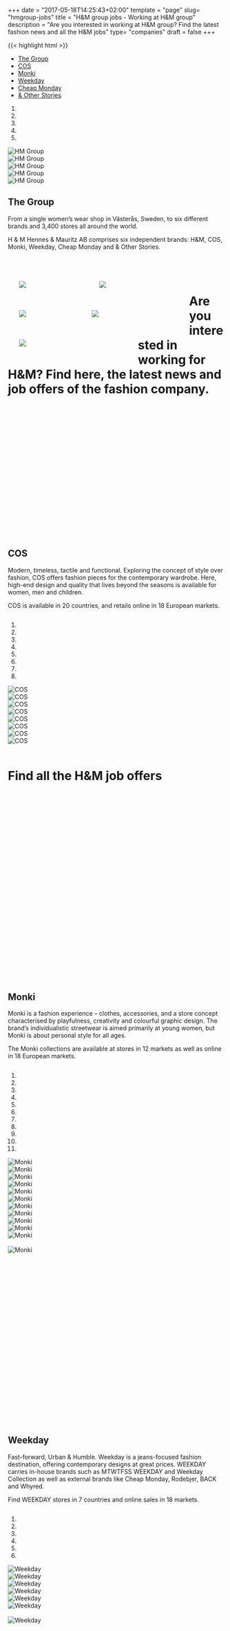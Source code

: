 +++
date = "2017-05-18T14:25:43+02:00"
template = "page" 
slug= "hmgroup-jobs"
title = "H&M group jobs - Working at H&M group"
description = "Are you interested in working at H&M group? Find the latest fashion news and all the H&M jobs"
type= "companies"
draft = false
+++

{{< highlight html >}}
<!-- Nav tabs -->
<ul class="nav nav-tabs">
	<li class="active">
		<a data-toggle="tab" href="#group">The Group</a></li>
	<li>
		<a data-toggle="tab" href="#cos">COS</a></li>
	<li>
		<a data-toggle="tab" href="#monki">Monki</a></li>
	<li>
		<a data-toggle="tab" href="#weekday">Weekday</a></li>
	<li>
		<a data-toggle="tab" href="#cheapmonday">Cheap Monday</a></li>
	<li>
		<a data-toggle="tab" href="#otherstories">&amp; Other Stories</a></li>
</ul>
<!-- Tab panes --><div class="tab-content">
	<div class="tab-pane fade in active" id="group" style="min-height: 1000px; max-width: 100%;">
		<div class="carousel slide" data-interval="6000" data-ride="carousel" id="carousel-hmg" style="margin-bottom: 20px;">
<!-- Indicators -->			<ol class="carousel-indicators">
				<li class="active" data-slide-to="0" data-target="#carousel-hmg">
					&nbsp;</li>
				<li data-slide-to="1" data-target="#carousel-hmg">
					&nbsp;</li>
				<li data-slide-to="2" data-target="#carousel-hmg">
					&nbsp;</li>
				<li data-slide-to="3" data-target="#carousel-hmg">
					&nbsp;</li>
				<li data-slide-to="4" data-target="#carousel-hmg">
					&nbsp;</li>
			</ol>
<!-- Wrapper for slides -->			<div class="carousel-inner">
				<div class="item active">
					<img alt="HM Group" class="img-responsive" src="https://fashionunited.uk/images/landing-pages/hmgroup/hmgroup-1.jpg" /></div>
				<div class="item">
					<img alt="HM Group" class="img-responsive" src="https://fashionunited.uk/images/landing-pages/hmgroup/hmgroup-2.jpg" /></div>
				<div class="item">
					<img alt="HM Group" class="img-responsive" src="https://fashionunited.uk/images/landing-pages/hmgroup/hmgroup-3.jpg" /></div>
				<div class="item">
					<img alt="HM Group" class="img-responsive" src="https://fashionunited.uk/images/landing-pages/hmgroup/hmgroup-4.jpg" /></div>
				<div class="item">
					<img alt="HM Group" class="img-responsive" src="https://fashionunited.uk/images/landing-pages/hmgroup/hmgroup-5.jpg" /></div>
			</div>
		</div>
		<h2>
			The Group</h2>
		<p>
			From a single women’s wear shop in Västerås, Sweden, to six different brands and 3,400 stores all around the world.</p>
		<p>
			H &amp; M Hennes &amp; Mauritz AB comprises six independent brands: H&amp;M, COS, Monki, Weekday, Cheap Monday and &amp; Other Stories.</p>
		<p>
			&nbsp;</p>
		<div style="float: left; width: 134px; margin: 26px;">
			<a data-toggle="tab" href="#cos"><img class="img-responsive" src="https://fashionunited.uk/images/landing-pages/hmgroup/logo_cos.jpg" /></a></div>
		<div style="float: left; width: 172px; margin: 26px;">
			<a data-toggle="tab" href="#weekday"><img class="img-responsive" src="https://fashionunited.uk/images/landing-pages/hmgroup/logo_weekday.jpg" /></a></div>
		<div style="float: left; width: 117px; margin: 26px;">
			<a data-toggle="tab" href="#cheapmonday"><img class="img-responsive" src="https://fashionunited.uk/images/landing-pages/hmgroup/logo_cheapmonday.jpg" /></a></div>
		<div style="float: left; width: 200px; margin: 26px;">
			<a data-toggle="tab" href="#monki"><img class="img-responsive" src="https://fashionunited.uk/images/landing-pages/hmgroup/logo_monki.jpg" /></a></div>
		<div style="float: left; width: 250px; margin: 26px;">
			<a data-toggle="tab" href="#otherstories"> <img class="img-responsive" src="https://fashionunited.uk/images/landing-pages/hmgroup/logo_otherstories.jpg" /></a></div>
		<p>
			&nbsp;</p>
		<h1>
			Are you interested in working for H&amp;M? Find here, the latest news and job offers of the fashion company.</h1>
	</div>
	<div class="tab-pane" id="cos" style="min-height: 1000px; max-width: 100%;">
		<h2>
			COS</h2>
		<p>
			Modern, timeless, tactile and functional. Exploring the concept of style over fashion, COS offers fashion pieces for the contemporary wardrobe. Here, high-end design and quality that lives beyond the seasons is available for women, men and children.</p>
		<p>
			COS is available in 20 countries, and retails online in 18 European markets.</p>
		<div style="float: left; width: 500px;  max-width: 100%;">
			<div class="carousel slide" data-interval="6000" data-ride="carousel" id="carousel-cos">
<!-- Indicators -->				<ol class="carousel-indicators">
					<li class="active" data-slide-to="0" data-target="#carousel-cos">
						&nbsp;</li>
					<li data-slide-to="1" data-target="#carousel-cos">
						&nbsp;</li>
					<li data-slide-to="2" data-target="#carousel-cos">
						&nbsp;</li>
					<li data-slide-to="3" data-target="#carousel-cos">
						&nbsp;</li>
					<li data-slide-to="4" data-target="#carousel-cos">
						&nbsp;</li>
					<li data-slide-to="5" data-target="#carousel-cos">
						&nbsp;</li>
					<li data-slide-to="6" data-target="#carousel-cos">
						&nbsp;</li>
					<li data-slide-to="7" data-target="#carousel-cos">
						&nbsp;</li>
				</ol>
<!-- Wrapper for slides -->				<div class="carousel-inner">
					<div class="item active">
						<img alt="COS" class="img-responsive" src="https://fashionunited.uk/images/landing-pages/hmgroup/cos-01.jpg" /></div>
					<div class="item">
						<img alt="COS" class="img-responsive" src="https://fashionunited.uk/images/landing-pages/hmgroup/cos-02.jpg" /></div>
					<div class="item">
						<img alt="COS" class="img-responsive" src="https://fashionunited.uk/images/landing-pages/hmgroup/cos-03.jpg" /></div>
					<div class="item">
						<img alt="COS" class="img-responsive" src="https://fashionunited.uk/images/landing-pages/hmgroup/cos-04.jpg" /></div>
					<div class="item">
						<img alt="COS" class="img-responsive" src="https://fashionunited.uk/images/landing-pages/hmgroup/cos-05.jpg" /></div>
					<div class="item">
						<img alt="COS" class="img-responsive" src="https://fashionunited.uk/images/landing-pages/hmgroup/cos-06.jpg" /></div>
					<div class="item">
						<img alt="COS" class="img-responsive" src="https://fashionunited.uk/images/landing-pages/hmgroup/cos-07.jpg" /></div>
					<div class="item">
						<img alt="COS" class="img-responsive" src="https://fashionunited.uk/images/landing-pages/hmgroup/cos-08.jpg" /></div>
				</div>
			</div>
		</div>
		<div style="float: left; width: 40px;  max-width: 100%;">
			&nbsp;</div>
		<div style="float: left; width: 600px; max-width: 100%;">
			<h1>Find all the H&M job offers</h1>
<div class="fu-accordion-list"><div class="fu-embed-jobs" data-component="CompanyJobs" data-limit="50" data-locales="en-GB" data-profile_id="G6mhxoyNcFALFz6Tx"><script src="/global-assets/jobs-embed/embed.js" async=""></script></div></div>
<!--
<script src="https://www.fashionunited.com/my/xapi/api.php?company=cos+stores"></script><script src="http://www.fashionunited.com/my/xapi/api.php?company=cos+stores+uk"></script>		
-->
</div>
	</div>
	<div class="tab-pane" id="monki" style="min-height: 1000px; max-width: 100%;">
		<h2>
			Monki</h2>
		<p>
			Monki is a fashion experience – clothes, accessories, and a store concept characterised by playfulness, creativity and colourful graphic design. The brand’s individualistic streetwear is aimed primarily at young women, but Monki is about personal style for all ages.</p>
		<p>
			The Monki collections are available at stores in 12 markets as well as online in 18 European markets.</p>
		<div style="float: left; width: 500px;  max-width: 100%;">
			<div class="carousel slide" data-interval="6000" data-ride="carousel" id="carousel-monki">
<!-- Indicators -->				<ol class="carousel-indicators">
					<li class="active" data-slide-to="0" data-target="#carousel-monki">
						&nbsp;</li>
					<li data-slide-to="1" data-target="#carousel-monki">
						&nbsp;</li>
					<li data-slide-to="2" data-target="#carousel-monki">
						&nbsp;</li>
					<li data-slide-to="3" data-target="#carousel-monki">
						&nbsp;</li>
					<li data-slide-to="4" data-target="#carousel-monki">
						&nbsp;</li>
					<li data-slide-to="5" data-target="#carousel-monki">
						&nbsp;</li>
					<li data-slide-to="6" data-target="#carousel-monki">
						&nbsp;</li>
					<li data-slide-to="7" data-target="#carousel-monki">
						&nbsp;</li>
					<li data-slide-to="8" data-target="#carousel-monki">
						&nbsp;</li>
					<li data-slide-to="9" data-target="#carousel-monki">
						&nbsp;</li>
					<li data-slide-to="10" data-target="#carousel-monki">
						&nbsp;</li>
				</ol>
<!-- Wrapper for slides -->				<div class="carousel-inner">
					<div class="item active">
						<img alt="Monki" class="img-responsive" src="https://fashionunited.uk/images/landing-pages/hmgroup/monki-01.jpg" /></div>
					<div class="item">
						<img alt="Monki" class="img-responsive" src="https://fashionunited.uk/images/landing-pages/hmgroup/monki-02.jpg" /></div>
					<div class="item">
						<img alt="Monki" class="img-responsive" src="https://fashionunited.uk/images/landing-pages/hmgroup/monki-03.jpg" /></div>
					<div class="item">
						<img alt="Monki" class="img-responsive" src="https://fashionunited.uk/images/landing-pages/hmgroup/monki-04.jpg" /></div>
					<div class="item">
						<img alt="Monki" class="img-responsive" src="https://fashionunited.uk/images/landing-pages/hmgroup/monki-05.jpg" /></div>
					<div class="item">
						<img alt="Monki" class="img-responsive" src="https://fashionunited.uk/images/landing-pages/hmgroup/monki-06.jpg" /></div>
					<div class="item">
						<img alt="Monki" class="img-responsive" src="https://fashionunited.uk/images/landing-pages/hmgroup/monki-07.jpg" /></div>
					<div class="item">
						<img alt="Monki" class="img-responsive" src="https://fashionunited.uk/images/landing-pages/hmgroup/monki-08.jpg" /></div>
					<div class="item">
						<img alt="Monki" class="img-responsive" src="https://fashionunited.uk/images/landing-pages/hmgroup/monki-09.jpg" /></div>
					<div class="item">
						<img alt="Monki" class="img-responsive" src="https://fashionunited.uk/images/landing-pages/hmgroup/monki-10.jpg" /></div>
					<div class="item">
						<img alt="Monki" class="img-responsive" src="https://fashionunited.uk/images/landing-pages/hmgroup/monki-11.jpg" /></div>
				</div>
			</div>
		</div>
		<div style="float: left; width: 40px;  max-width: 100%;">
			&nbsp;</div>
		<div style="float: left; width: 600px; max-width: 100%;">
			<img alt="Monki" class="img-responsive" src="https://fashionunited.uk/images/landing-pages/hmgroup/api2-monki.jpg" /> <script src="http://www.fashionunited.com/my/xapi/api.php?company=monki+uk"></script></div>
	</div>
	<div class="tab-pane" id="weekday" style="min-height: 1000px; max-width: 100%;">
		<h2>
			Weekday</h2>
		<p>
			Fast-forward, Urban &amp; Humble. Weekday is a jeans-focused fashion destination, offering contemporary designs at great prices. WEEKDAY carries in-house brands such as MTWTFSS WEEKDAY and Weekday Collection as well as external brands like Cheap Monday, Rodebjer, BACK and Whyred.</p>
		<p>
			Find WEEKDAY stores in 7 countries and online sales in 18 markets.</p>
		<div style="float: left; width: 478px;  max-width: 100%;">
			<div class="carousel slide" data-interval="6000" data-ride="carousel" id="carousel-weekday">
<!-- Indicators -->				<ol class="carousel-indicators">
					<li class="active" data-slide-to="0" data-target="#carousel-weekday">
						&nbsp;</li>
					<li data-slide-to="1" data-target="#carousel-weekday">
						&nbsp;</li>
					<li data-slide-to="2" data-target="#carousel-weekday">
						&nbsp;</li>
					<li data-slide-to="3" data-target="#carousel-weekday">
						&nbsp;</li>
					<li data-slide-to="4" data-target="#carousel-weekday">
						&nbsp;</li>
					<li data-slide-to="5" data-target="#carousel-weekday">
						&nbsp;</li>
				</ol>
<!-- Wrapper for slides -->				<div class="carousel-inner">
					<div class="item active">
						<img alt="Weekday" class="img-responsive" src="https://fashionunited.uk/images/landing-pages/hmgroup/weekday-01.jpg" /></div>
					<div class="item">
						<img alt="Weekday" class="img-responsive" src="https://fashionunited.uk/images/landing-pages/hmgroup/weekday-02.jpg" /></div>
					<div class="item">
						<img alt="Weekday" class="img-responsive" src="https://fashionunited.uk/images/landing-pages/hmgroup/weekday-03.jpg" /></div>
					<div class="item">
						<img alt="Weekday" class="img-responsive" src="https://fashionunited.uk/images/landing-pages/hmgroup/weekday-04.jpg" /></div>
					<div class="item">
						<img alt="Weekday" class="img-responsive" src="https://fashionunited.uk/images/landing-pages/hmgroup/weekday-05.jpg" /></div>
					<div class="item">
						<img alt="Weekday" class="img-responsive" src="https://fashionunited.uk/images/landing-pages/hmgroup/weekday-06.jpg" /></div>
				</div>
			</div>
		</div>
		<div style="float: left; width: 40px;  max-width: 100%;">
			&nbsp;</div>
		<div style="float: left; width: 622px; max-width: 100%;">
			<img alt="Weekday" class="img-responsive" src="https://fashionunited.uk/images/landing-pages/hmgroup/api2-weekday.jpg" /> <script src="http://www.fashionunited.com/my/xapi/api.php?company=weekday+uk"></script></div>
	</div>
	<div class="tab-pane" id="cheapmonday" style="min-height: 1000px; max-width: 100%;">
		<h2>
			Cheap Monday</h2>
		<p>
			Cheap Monday’s collections combine influences from street fashion and subculture with a catwalk vibe. At the core of the brand is the on-trend denim range, completed by clothing and accessories with a high-fashion feel. All at prices to suit almost any budget.</p>
		<p>
			Cheap Monday is available through selected retailers around the world, as well as from its own stores and online in 18 European markets.</p>
		<div style="float: left; width: 500px;  max-width: 100%;">
			<div class="carousel slide" data-interval="6000" data-ride="carousel" id="carousel-cheapmonday">
<!-- Indicators -->				<ol class="carousel-indicators">
					<li class="active" data-slide-to="0" data-target="#carousel-cheapmonday">
						&nbsp;</li>
					<li data-slide-to="1" data-target="#carousel-cheapmonday">
						&nbsp;</li>
					<li data-slide-to="2" data-target="#carousel-cheapmonday">
						&nbsp;</li>
					<li data-slide-to="3" data-target="#carousel-cheapmonday">
						&nbsp;</li>
					<li data-slide-to="4" data-target="#carousel-cheapmonday">
						&nbsp;</li>
					<li data-slide-to="5" data-target="#carousel-cheapmonday">
						&nbsp;</li>
					<li data-slide-to="6" data-target="#carousel-cheapmonday">
						&nbsp;</li>
					<li data-slide-to="7" data-target="#carousel-cheapmonday">
						&nbsp;</li>
				</ol>
<!-- Wrapper for slides -->				<div class="carousel-inner">
					<div class="item active">
						<img alt="Cheap Monday" class="img-responsive" src="https://fashionunited.uk/images/landing-pages/hmgroup/cheap-monday-01.jpg" /></div>
					<div class="item">
						<img alt="Cheap Monday" class="img-responsive" src="https://fashionunited.uk/images/landing-pages/hmgroup/cheap-monday-02.jpg" /></div>
					<div class="item">
						<img alt="Cheap Monday" class="img-responsive" src="https://fashionunited.uk/images/landing-pages/hmgroup/cheap-monday-03.jpg" /></div>
					<div class="item">
						<img alt="Cheap Monday" class="img-responsive" src="https://fashionunited.uk/images/landing-pages/hmgroup/cheap-monday-04.jpg" /></div>
					<div class="item">
						<img alt="Cheap Monday" class="img-responsive" src="https://fashionunited.uk/images/landing-pages/hmgroup/cheap-monday-05.jpg" /></div>
					<div class="item">
						<img alt="Cheap Monday" class="img-responsive" src="https://fashionunited.uk/images/landing-pages/hmgroup/cheap-monday-06.jpg" /></div>
					<div class="item">
						<img alt="Cheap Monday" class="img-responsive" src="https://fashionunited.uk/images/landing-pages/hmgroup/cheap-monday-07.jpg" /></div>
					<div class="item">
						<img alt="Cheap Monday" class="img-responsive" src="https://fashionunited.uk/images/landing-pages/hmgroup/cheap-monday-08.jpg" /></div>
				</div>
			</div>
		</div>
		<div style="float: left; width: 40px;  max-width: 100%;">
			&nbsp;</div>
		<div style="float: left; width: 600px; max-width: 100%;">
			<img alt="Cheap Monday" class="img-responsive" src="https://fashionunited.uk/images/landing-pages/hmgroup/api2-cheapmonday.jpg" /> <script src="http://www.fashionunited.com/my/xapi/api.php?company=cheap+monday+uk"></script></div>
	</div>
	<div class="tab-pane" id="otherstories" style="min-height: 1000px; max-width: 100%;">
		<h2>
			&amp; Other Stories</h2>
		<p>
			&amp; Other Stories was launched in March 2013, offering an extensive selection of clothes, shoes, bags, jewellery and cosmetics. The brand is all about fashion, with particular focus on quality and design details as well as personal expression and styling.</p>
		<p>
			&amp; Other Stories initially opened in Europe with stores in 7 countries and online sales in 12 markets.</p>
		<div style="float: left; width: 500px;  max-width: 100%;">
			<div class="carousel slide" data-interval="6000" data-ride="carousel" id="carousel-otherstories">
<!-- Indicators -->				<ol class="carousel-indicators">
					<li class="active" data-slide-to="0" data-target="#carousel-otherstories">
						&nbsp;</li>
					<li data-slide-to="1" data-target="#carousel-otherstories">
						&nbsp;</li>
					<li data-slide-to="2" data-target="#carousel-otherstories">
						&nbsp;</li>
					<li data-slide-to="3" data-target="#carousel-otherstories">
						&nbsp;</li>
					<li data-slide-to="4" data-target="#carousel-otherstories">
						&nbsp;</li>
				</ol>
<!-- Wrapper for slides -->				<div class="carousel-inner">
					<div class="item active">
						<img alt="&amp; Other Stories" class="img-responsive" src="https://fashionunited.uk/images/landing-pages/hmgroup/other-stories-01.jpg" /></div>
					<div class="item">
						<img alt="&amp; Other Stories" class="img-responsive" src="https://fashionunited.uk/images/landing-pages/hmgroup/other-stories-02.jpg" /></div>
					<div class="item">
						<img alt="&amp; Other Stories" class="img-responsive" src="https://fashionunited.uk/images/landing-pages/hmgroup/other-stories-03.jpg" /></div>
					<div class="item">
						<img alt="&amp; Other Stories" class="img-responsive" src="https://fashionunited.uk/images/landing-pages/hmgroup/other-stories-04.jpg" /></div>
					<div class="item">
						<img alt="&amp; Other Stories" class="img-responsive" src="https://fashionunited.uk/images/landing-pages/hmgroup/other-stories-05.jpg" /></div>
				</div>
			</div>
		</div>
		<div style="float: left; width: 40px;  max-width: 100%;">
			&nbsp;</div>
		<div style="float: left; width: 600px; max-width: 100%;">
			<img alt="&amp; Other Stories" class="img-responsive" src="https://fashionunited.uk/images/landing-pages/hmgroup/api2-otherstories.jpg" /> <script src="http://www.fashionunited.com/my/xapi/api.php?company=other+stories+uk"></script></div>
	</div>
</div>

{{< /highlight >}}
